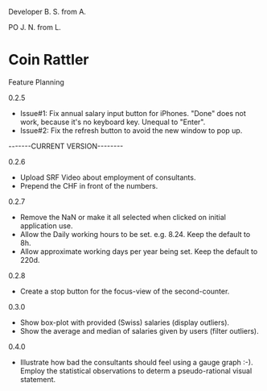 Developer B. S. from A.

PO J. N. from L.

# Coin Rattler

Feature Planning

0.2.5
  - Issue#1: Fix annual salary input button for iPhones. "Done" does not work, because it's no keyboard key. Unequal to "Enter".
  - Issue#2: Fix the refresh button to avoid the new window to pop up.
  
-------CURRENT VERSION--------

0.2.6
  - Upload SRF Video about employment of consultants.
  - Prepend the CHF in front of the numbers.
  
0.2.7
  - Remove the NaN or make it all selected when clicked on initial application use.
  - Allow the Daily working hours to be set. e.g. 8.24. Keep the default to 8h.
  - Allow approximate working days per year being set. Keep the default to 220d.

0.2.8
  - Create a stop button for the focus-view of the second-counter.
  
0.3.0
  - Show box-plot with provided (Swiss) salaries (display outliers).
  - Show the average and median of salaries given by users (filter outliers).
  
0.4.0
  - Illustrate how bad the consultants should feel using a gauge graph :-). Employ the statistical observations to determ a pseudo-rational visual statement.
